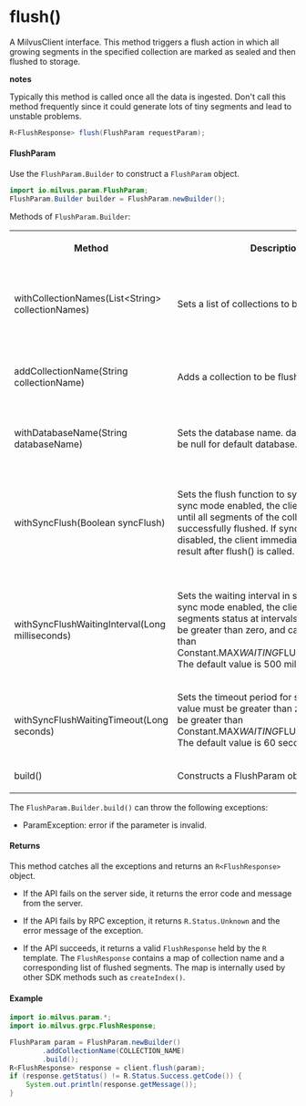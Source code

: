 # flush()

A MilvusClient interface. This method triggers a flush action in which all growing segments in the specified collection are marked as sealed and then flushed to storage. 

<div class="admonition note">

<p><b>notes</b></p>

<p>Typically this method is called once all the data is ingested. Don't call this method frequently since it could generate lots of tiny segments and lead to unstable problems.</p>

</div>

```java
R<FlushResponse> flush(FlushParam requestParam);
```

#### FlushParam

Use the `FlushParam.Builder` to construct a `FlushParam` object.

```java
import io.milvus.param.FlushParam;
FlushParam.Builder builder = FlushParam.newBuilder();
```

Methods of `FlushParam.Builder`:

<table>
    <tr>
        <th><p>Method</p></th>
        <th><p>Description</p></th>
        <th><p>Parameters</p></th>
    </tr>
    <tr>
        <td><p>withCollectionNames(List&lt;String> collectionNames)</p></td>
        <td><p>Sets a list of collections to be flushed.</p></td>
        <td><p>collectionNames: a list of the names of the collections to be flushed.</p></td>
    </tr>
    <tr>
        <td><p>addCollectionName(String collectionName)</p></td>
        <td><p>Adds a collection to be flushed.</p></td>
        <td><p>collectionName: The name of the collection to be flushed.</p></td>
    </tr>
    <tr>
        <td><p>withDatabaseName(String databaseName)</p></td>
        <td><p>Sets the database name. database name can be null for default database.</p></td>
        <td><p>databaseName: The database name.</p></td>
    </tr>
    <tr>
        <td><p>withSyncFlush(Boolean syncFlush)</p></td>
        <td><p>Sets the flush function to sync mode. With sync mode enabled, the client keeps waiting until all segments of the collection are successfully flushed. If sync mode is disabled, the client immediately returns the result after flush() is called.</p></td>
        <td><p>syncFlush: A Boolean value to indicate if sync mode is enabled. Sync mode is enabled if the value is set to True.</p></td>
    </tr>
    <tr>
        <td><p>withSyncFlushWaitingInterval(Long milliseconds)</p></td>
        <td><p>Sets the waiting interval in sync mode. With sync mode enabled, the client will check segments status at intervals. The value must be greater than zero, and cannot be greater than Constant.MAX<em>WAITING</em>FLUSHING_INTERVAL. The default value is 500 miliseconds.</p></td>
        <td><p>milliseconds: The time interval in milliseconds for checking the flush status.</p></td>
    </tr>
    <tr>
        <td><p><br/>withSyncFlushWaitingTimeout(Long seconds)</p></td>
        <td><p>Sets the timeout period for sync mode. The value must be greater than zero, and cannot be greater than Constant.MAX<em>WAITING</em>FLUSHING_TIMEOUT. The default value is 60 seconds.</p></td>
        <td><p>seconds: A during of time in seconds to wait till timeout.</p></td>
    </tr>
    <tr>
        <td><p>build()</p></td>
        <td><p>Constructs a FlushParam object.</p></td>
        <td><p>N/A</p></td>
    </tr>
</table>

The `FlushParam.Builder.build()` can throw the following exceptions:

- ParamException: error if the parameter is invalid.

#### Returns

This method catches all the exceptions and returns an `R<FlushResponse>` object.

- If the API fails on the server side, it returns the error code and message from the server.

- If the API fails by RPC exception, it returns `R.Status.Unknown` and the error message of the exception.

- If the API succeeds, it returns a valid `FlushResponse` held by the `R` template. The `FlushResponse` contains a map of collection name and a corresponding list of flushed segments. The map is internally used by other SDK methods such as `createIndex()`.

#### Example

```java
import io.milvus.param.*;
import io.milvus.grpc.FlushResponse;

FlushParam param = FlushParam.newBuilder()
        .addCollectionName(COLLECTION_NAME)
        .build();
R<FlushResponse> response = client.flush(param);
if (response.getStatus() != R.Status.Success.getCode()) {
    System.out.println(response.getMessage());
}
```
